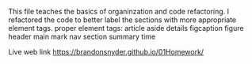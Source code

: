 This file teaches the basics of organinzation and code refactoring. 
I refactored the code to better label the sections with more appropriate element tags.
proper element tags:
article
aside
details 
figcaption
figure
header
main
mark
nav 
section
summary
time

Live web link   https://brandonsnyder.github.io/01Homework/


